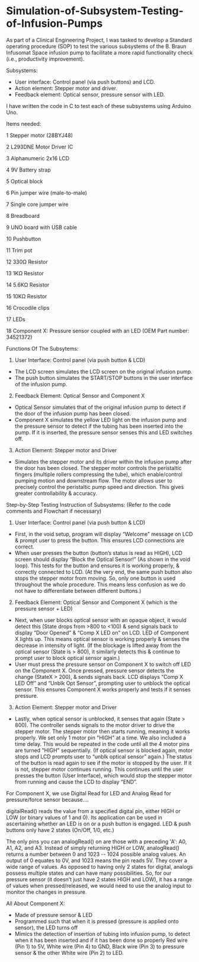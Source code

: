 # Simulation-of-Subsystem-Testing-of-Infusion-Pumps

As part of a Clinical Engineering Project, I was tasked to develop a Standard operating procedure (SOP) to test the various subsystems of the B. Braun Infusomat Space infusion pump to facilitate a more rapid functionality check (i.e., productivity improvement).

Subsystems:
- User interface: Control panel (via push buttons) and LCD.
- Action element: Stepper motor and driver.
- Feedback element: Optical sensor, pressure sensor with LED.


I have written the code in C to test each of these subsystems using Arduino Uno.

Items needed:

1 Stepper motor (28BYJ48)

2 L293DNE Motor Driver IC

3 Alphanumeric 2x16 LCD

4 9V Battery strap

5 Optical block

6 Pin jumper wire (male-to-male)

7 Single core jumper wire

8 Breadboard

9 UNO board with USB cable

10 Pushbutton

11 Trim pot

12 330Ω Resistor

13 1KΩ Resistor

14 5.6KΩ Resistor

15 10KΩ Resistor

16 Crocodile clips

17 LEDs

18 Component X: Pressure sensor coupled with an LED (OEM Part number: 34521372)


Functions Of The Subsytems:
1. User Interface: Control panel (via push button & LCD)
- The LCD screen simulates the LCD screen on the original infusion pump.
- The push button simulates the START/STOP buttons in the user interface of the infusion pump.

2. Feedback Element: Optical Sensor and Component X
- Optical Sensor simulates that of the original infusion pump to detect if the door of the infusion pump has been closed.
- Component X simulates the yellow LED light on the infusion pump and the pressure sensor to detect if the tubing has been inserted into the pump. If it is inserted, the pressure sensor  senses this and LED switches off.

3. Action Element: Stepper motor and Driver
- Simulates the stepper motor and its driver within the infusion pump after the door has been closed. The stepper motor controls the peristaltic fingers (multiple rollers compressing the tube), which enable/control pumping motion and downstream flow. The motor allows user to precisely control the peristaltic pump speed and direction. This gives greater controllability & accuracy.


Step-by-Step Testing Instruction of Subsystems: (Refer to the code comments and Flowchart if necessary)

1. User Interface: Control panel (via push button & LCD)
- First, in the void setup, program will display “Welcome” message on LCD & prompt user to press the button. This ensures LCD connections are correct.
- When user presses the button (button’s status is read as HIGH), LCD screen should display “Block the Optical Sensor!” (As shown in the void loop). This tests for the button and ensures it is working properly, & correctly connected to LCD.
(At the very end, the same push button also stops the stepper motor from moving. So, only one button is used throughout the whole procedure. This means less confusion as we do not have to differentiate between different buttons.)

2. Feedback Element: Optical Sensor and Component X (which is the pressure sensor + LED)
- Next, when user blocks optical sensor with an opaque object, it would detect this (State drops from >800 to <100) & send signals back to display “Door Opened” & “Comp X LED on” on LCD. LED of Component X lights up. This means optical sensor is working properly & senses the decrease in intensity of light. (If the blockage is lifted away from the optical sensor (State is > 800), it similarly detects this & continue to prompt user to block optical sensor again.)
- User must press the pressure sensor on Component X to switch off LED on the Component X. Once pressed, pressure sensor detects the change (StateX > 200), & sends signals back. LCD displays “Comp X LED Off” and “Unblk Opt Sensor”, prompting user to unblock the optical sensor. This ensures Component X works properly and tests if it senses pressure.

3. Action Element: Stepper motor and Driver
- Lastly, when optical sensor is unblocked, it senses that again (State > 800). The controller sends signals to the motor driver to drive the stepper motor. The stepper motor then starts running, meaning it works properly. We set only 1 motor pin "HIGH" at a time. We also included a time delay. This would be repeated in the code until all the 4 motor pins are turned "HIGH" sequentially. (If optical sensor is blocked again, motor stops and LCD prompts user to “unblk optical sensor” again.) The status of the button is read again to see if the motor is stopped by the user. If it is not, stepper motor continues running. This continues until the user presses the button (User Interface), which would stop the stepper motor from running and cause the LCD to display “END”.


For Component X, we use Digital Read for LED and Analog Read for pressure/force sensor because….

digitalRead() reads the value from a specified digital pin, either HIGH or LOW (or binary values of 1 and 0). Its application can be used in ascertaining whether an LED is on or a push button is engaged. LED & push buttons only have 2 states (On/Off, 1/0, etc.)

The only pins you can analogRead() on are those with a preceding 'A': A0, A1, A2, and A3. Instead of simply returning HIGH or LOW, analogRead() returns a number between 0 and 1023 -- 1024 possible analog values. An output of 0 equates to 0V, and 1023 means the pin reads 5V. They cover a wide range of values. As opposed to having only 2 states for digital, analogs possess multiple states and can have many possibilities. So, for our pressure sensor (it doesn’t just have 2 states HIGH and LOW), it has a range of values when pressed/released, we would need to use the analog input to monitor the changes in pressure.

All About Component X:
- Made of pressure sensor & LED
- Programmed such that when it is pressed (pressure is applied onto sensor), the LED turns off
- Mimics the detection of insertion of tubing into infusion pump, to detect when it has been inserted and if it has been done so properly
Red wire (Pin 1) to 5V, White wire (Pin 4) to GND, Black wire (Pin 3) to pressure sensor & the other White wire (Pin 2) to LED.
